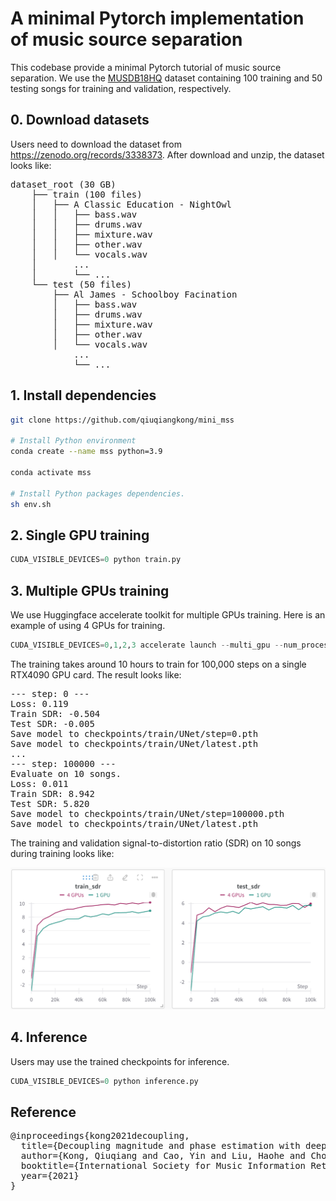 # A minimal Pytorch implementation of music source separation

This codebase provide a minimal Pytorch tutorial of music source separation. We use the [MUSDB18HQ](https://zenodo.org/records/3338373) dataset containing 100 training and 50 testing songs for training and validation, respectively.

## 0. Download datasets

Users need to download the dataset from https://zenodo.org/records/3338373. After download and unzip, the dataset looks like:

<pre>
dataset_root (30 GB)
	├── train (100 files)
	│   ├── A Classic Education - NightOwl
	│   │   ├── bass.wav
	│   │   ├── drums.wav
	│   │   ├── mixture.wav
	│   │   ├── other.wav
	│   │   └── vocals.wav
	│		... 
	│		└── ...
	└── test (50 files)
	    ├── Al James - Schoolboy Facination
	    │   ├── bass.wav
	    │   ├── drums.wav
	    │   ├── mixture.wav
	    │   ├── other.wav
	    │   └── vocals.wav
		 	... 
		 	└── ...
</pre>

## 1. Install dependencies

```bash
git clone https://github.com/qiuqiangkong/mini_mss

# Install Python environment
conda create --name mss python=3.9

conda activate mss

# Install Python packages dependencies.
sh env.sh
```

## 2. Single GPU training
```python
CUDA_VISIBLE_DEVICES=0 python train.py
```

## 3. Multiple GPUs training

We use Huggingface accelerate toolkit for multiple GPUs training. Here is an example of using 4 GPUs for training.

```python
CUDA_VISIBLE_DEVICES=0,1,2,3 accelerate launch --multi_gpu --num_processes 4 train_accelerate.py
```

The training takes around 10 hours to train for 100,000 steps on a single RTX4090 GPU card. The result looks like:

<pre>
--- step: 0 ---                                                                           
Loss: 0.119                                                                                   
Train SDR: -0.504                                                                                    
Test SDR: -0.005                                                     
Save model to checkpoints/train/UNet/step=0.pth                                                     
Save model to checkpoints/train/UNet/latest.pth
...
--- step: 100000 ---
Evaluate on 10 songs.
Loss: 0.011
Train SDR: 8.942
Test SDR: 5.820
Save model to checkpoints/train/UNet/step=100000.pth
Save model to checkpoints/train/UNet/latest.pth
</pre>

The training and validation signal-to-distortion ratio (SDR) on 10 songs during training looks like:

![Separation SDR](assets/result.png)

## 4. Inference

Users may use the trained checkpoints for inference.

```python
CUDA_VISIBLE_DEVICES=0 python inference.py
```


## Reference
<pre>
@inproceedings{kong2021decoupling,
  title={Decoupling magnitude and phase estimation with deep resunet for music source separation},
  author={Kong, Qiuqiang and Cao, Yin and Liu, Haohe and Choi, Keunwoo and Wang, Yuxuan},
  booktitle={International Society for Music Information Retrieval (ISMIR)},
  year={2021}
}
</pre>